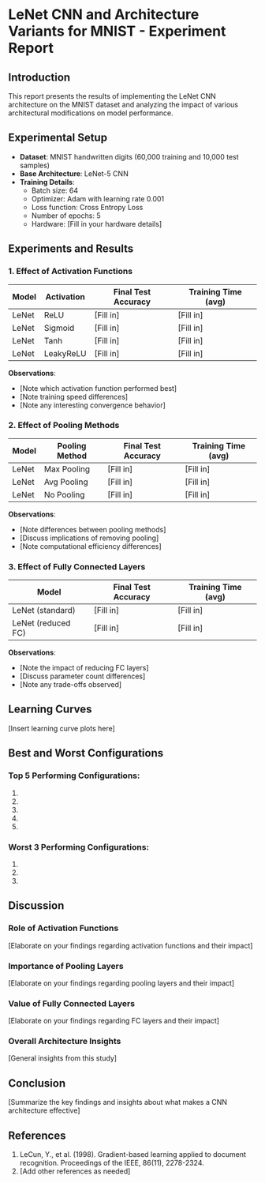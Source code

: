 # LeNet CNN and Architecture Variants for MNIST - Experiment Report

## Introduction

This report presents the results of implementing the LeNet CNN architecture on the MNIST dataset and analyzing the impact of various architectural modifications on model performance.

## Experimental Setup

- **Dataset**: MNIST handwritten digits (60,000 training and 10,000 test samples)
- **Base Architecture**: LeNet-5 CNN
- **Training Details**:
  - Batch size: 64
  - Optimizer: Adam with learning rate 0.001
  - Loss function: Cross Entropy Loss
  - Number of epochs: 5
  - Hardware: [Fill in your hardware details]

## Experiments and Results

### 1. Effect of Activation Functions

| Model | Activation | Final Test Accuracy | Training Time (avg) |
|-------|------------|---------------------|---------------------|
| LeNet | ReLU       | [Fill in]           | [Fill in]           |
| LeNet | Sigmoid    | [Fill in]           | [Fill in]           |
| LeNet | Tanh       | [Fill in]           | [Fill in]           |
| LeNet | LeakyReLU  | [Fill in]           | [Fill in]           |

**Observations**:
- [Note which activation function performed best]
- [Note training speed differences]
- [Note any interesting convergence behavior]

### 2. Effect of Pooling Methods

| Model | Pooling Method | Final Test Accuracy | Training Time (avg) |
|-------|---------------|---------------------|---------------------|
| LeNet | Max Pooling   | [Fill in]           | [Fill in]           |
| LeNet | Avg Pooling   | [Fill in]           | [Fill in]           |
| LeNet | No Pooling    | [Fill in]           | [Fill in]           |

**Observations**:
- [Note differences between pooling methods]
- [Discuss implications of removing pooling]
- [Note computational efficiency differences]

### 3. Effect of Fully Connected Layers

| Model                | Final Test Accuracy | Training Time (avg) |
|----------------------|---------------------|---------------------|
| LeNet (standard)     | [Fill in]           | [Fill in]           |
| LeNet (reduced FC)   | [Fill in]           | [Fill in]           |

**Observations**:
- [Note the impact of reducing FC layers]
- [Discuss parameter count differences]
- [Note any trade-offs observed]

## Learning Curves

[Insert learning curve plots here]

## Best and Worst Configurations

### Top 5 Performing Configurations:
1. [Fill in model name and configuration]: [Accuracy]
2. [Fill in model name and configuration]: [Accuracy]
3. [Fill in model name and configuration]: [Accuracy]
4. [Fill in model name and configuration]: [Accuracy]
5. [Fill in model name and configuration]: [Accuracy]

### Worst 3 Performing Configurations:
1. [Fill in model name and configuration]: [Accuracy]
2. [Fill in model name and configuration]: [Accuracy]
3. [Fill in model name and configuration]: [Accuracy]

## Discussion

### Role of Activation Functions
[Elaborate on your findings regarding activation functions and their impact]

### Importance of Pooling Layers
[Elaborate on your findings regarding pooling layers and their impact]

### Value of Fully Connected Layers
[Elaborate on your findings regarding FC layers and their impact]

### Overall Architecture Insights
[General insights from this study]

## Conclusion

[Summarize the key findings and insights about what makes a CNN architecture effective]

## References

1. LeCun, Y., et al. (1998). Gradient-based learning applied to document recognition. Proceedings of the IEEE, 86(11), 2278-2324.
2. [Add other references as needed] 